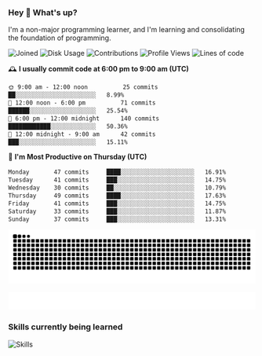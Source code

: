 ### Hey :wave: What's up?

I'm a non-major programming learner, and I'm learning and consolidating the foundation of programming.

<!--START_SECTION:waka-->
![Joined](http://img.shields.io/badge/Joined-7%20years%20ago-6D67E4?style=flat&labelColor=453C67)
![Disk Usage](http://img.shields.io/badge/Github%27s%20Storage-598.5%20MB-FD841F?style=flat&labelColor=E14D2A)
![Contributions](http://img.shields.io/badge/Contributions%20in%202023-370-7DCE13?style=flat&labelColor=2B7A0B)
![Profile Views](http://img.shields.io/badge/Profile%20Views-2-3AB4F2?style=flat&labelColor=0078AA)
![Lines of code](https://img.shields.io/badge/Lines%20of%20code-2%20Million%20Lines%20of%20code-FF8B8B?style=flat&labelColor=EB4747)

🕰️ **I usually commit code at 6:00 pm to 9:00 am (UTC)** 

```text
🌞 9:00 am - 12:00 noon          25 commits     ██░░░░░░░░░░░░░░░░░░░░░░░   8.99% 
🌆 12:00 noon - 6:00 pm          71 commits     ██████░░░░░░░░░░░░░░░░░░░   25.54% 
🌃 6:00 pm - 12:00 midnight      140 commits    ████████████░░░░░░░░░░░░░   50.36% 
🌙 12:00 midnight - 9:00 am      42 commits     ███░░░░░░░░░░░░░░░░░░░░░░   15.11%
```
📅 **I'm Most Productive on Thursday (UTC)** 

```text
Monday       47 commits     ████░░░░░░░░░░░░░░░░░░░░░   16.91% 
Tuesday      41 commits     ███░░░░░░░░░░░░░░░░░░░░░░   14.75% 
Wednesday    30 commits     ██░░░░░░░░░░░░░░░░░░░░░░░   10.79% 
Thursday     49 commits     ████░░░░░░░░░░░░░░░░░░░░░   17.63% 
Friday       41 commits     ███░░░░░░░░░░░░░░░░░░░░░░   14.75% 
Saturday     33 commits     ███░░░░░░░░░░░░░░░░░░░░░░   11.87% 
Sunday       37 commits     ███░░░░░░░░░░░░░░░░░░░░░░   13.31%
```

<!--END_SECTION:waka-->

![Snake animation](https://raw.githubusercontent.com/dirname/dirname/output/snake.svg)

![metrics](github-metrics.svg)

### Skills currently being learned

![Skills](https://skillicons.dev/icons?i=linux,rust,go,solidity,typescript,bash,git,postgres,mysql,redis,mongo,docker,kubernetes,grafana,prometheus)
